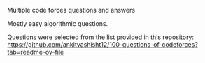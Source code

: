 Multiple code forces questions and answers

Mostly easy algorithmic questions.

Questions were selected from the list provided in this repository: 
https://github.com/ankitvashisht12/100-questions-of-codeforces?tab=readme-ov-file
